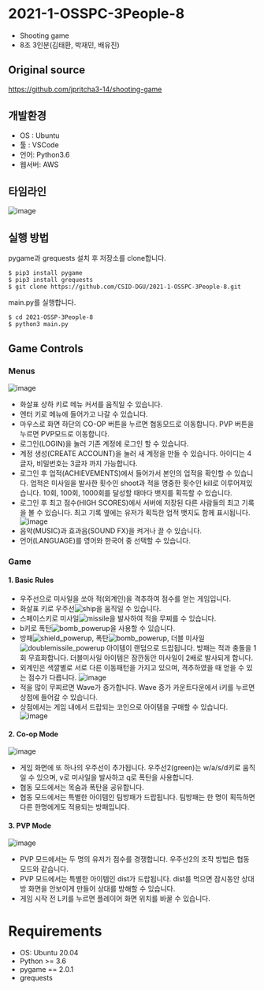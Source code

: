 # 2021-1-OSSPC-3People-8
- Shooting game
- 8조 3인분(김태환, 박재민, 배유진)

## Original source
https://github.com/jpritcha3-14/shooting-game

## 개발환경
 - OS : Ubuntu  
 - 툴 : VSCode  
 - 언어: Python3.6  
 - 웹서버: AWS

## 타임라인
![image](https://user-images.githubusercontent.com/65498159/121224377-74483800-c8c3-11eb-9f9a-b21bff99597e.png)

## 실행 방법

pygame과 grequests 설치 후 저장소를 clone합니다. 
```
$ pip3 install pygame
$ pip3 install grequests 
$ git clone https://github.com/CSID-DGU/2021-1-OSSPC-3People-8.git
```
main.py를 실행합니다.
```
$ cd 2021-OSSP-3People-8
$ python3 main.py
```

## Game Controls
### Menus

![image](https://user-images.githubusercontent.com/65498159/121725594-6b09d600-cb24-11eb-9baa-09985d28eaef.png)
 - 화살표 상하 키로 메뉴 커서를 움직일 수 있습니다.
 - 엔터 키로 메뉴에 들어가고 나갈 수 있습니다.
 - 마우스로 화면 하단의 CO-OP 버튼을 누르면 협동모드로 이동합니다. PVP 버튼을 누르면 PVP모드로 이동합니다.
 - 로그인(LOGIN)을 눌러 기존 계정에 로그인 할 수 있습니다.
 - 계정 생성(CREATE ACCOUNT)을 눌러 새 계정을 만들 수 있습니다. 아이디는 4글자, 비밀번호는 3글자 까지 가능합니다.
 - 로그인 후 업적(ACHIEVEMENTS)에서 들어가서 본인의 업적을 확인할 수 있습니다. 업적은 미사일을 발사한 횟수인 shoot과 적을 명중한 횟수인 kill로 이루어져있습니다. 10회, 100회, 1000회를 달성할 때마다 뱃지를 획득할 수 있습니다.
 - 로그인 후 최고 점수(HIGH SCORES)에서 서버에 저장된 다른 사람들의 최고 기록을 볼 수 있습니다. 최고 기록 옆에는 유저가 획득한 업적 뱃지도 함께 표시됩니다.
![image](https://user-images.githubusercontent.com/65498159/121725628-7a891f00-cb24-11eb-9d76-d5d3c8904cfb.png)
 - 음악(MUSIC)과 효과음(SOUND FX)을 켜거나 끌 수 있습니다.
 - 언어(LANGUAGE)를 영어와 한국어 중 선택할 수 있습니다.

### Game
#### 1. Basic Rules
 - 우주선으로 미사일을 쏘아 적(외계인)을 격추하여 점수를 얻는 게임입니다.
 - 화살표 키로 우주선![ship](https://user-images.githubusercontent.com/65498159/121725939-d94e9880-cb24-11eb-891f-0734458abf66.png)을 움직일 수 있습니다.
 - 스페이스키로 미사일![missile](https://user-images.githubusercontent.com/65498159/121725969-e23f6a00-cb24-11eb-9242-7e2bd8e6b62f.png)을 발사하여 적을 무찌를 수 있습니다.
 - b키로 폭탄![bomb_powerup](https://user-images.githubusercontent.com/65498159/121726003-ec616880-cb24-11eb-802d-f5d71eae7285.png)을 사용할 수 있습니다.
 - 방패![shield_powerup](https://user-images.githubusercontent.com/65498159/121726056-fd11de80-cb24-11eb-98c4-1566acd989bd.png), 폭탄![bomb_powerup](https://user-images.githubusercontent.com/65498159/121726003-ec616880-cb24-11eb-802d-f5d71eae7285.png), 더블 미사일![doublemissile_powerup](https://user-images.githubusercontent.com/65498159/121726123-174bbc80-cb25-11eb-8dff-aa00d3929be2.png) 아이템이 랜덤으로 드랍됩니다. 방패는 적과 충돌을 1회 무효화합니다. 더블미사일 아이템은 잠깐동안 미사일이 2배로 발사되게 합니다.
 - 외계인은 색깔별로 서로 다른 이동패턴을 가지고 있으며, 격추하였을 때 얻을 수 있는 점수가 다릅니다. 
![image](https://user-images.githubusercontent.com/65498159/121726665-d43e1900-cb25-11eb-8862-d10e37284723.png)
 - 적을 많이 무찌르면 Wave가 증가합니다. Wave 증가 카운트다운에서 i키를 누르면 상점에 들어갈 수 있습니다.
 - 상점에서는 게임 내에서 드랍되는 코인으로 아이템을 구매할 수 있습니다.
![image](https://user-images.githubusercontent.com/65498159/121726898-20895900-cb26-11eb-9884-35af8f9efc04.png)

#### 2. Co-op Mode
![image](https://user-images.githubusercontent.com/65498159/121230557-57633300-c8ca-11eb-8366-e74deafe9fba.png)
 - 게임 화면에 또 하나의 우주선이 추가됩니다. 우주선2(green)는 w/a/s/d키로 움직일 수 있으며, v로 미사일을 발사하고 q로 폭탄을 사용합니다.
 - 협동 모드에서는 목숨과 폭탄을 공유합니다.
 - 협동 모드에서는 특별한 아이템인 팀방패가 드랍됩니다. 팀방패는 한 명이 획득하면 다른 한명에게도 적용되는 방패입니다.

#### 3. PVP Mode
![image](https://user-images.githubusercontent.com/65498159/121230445-3995ce00-c8ca-11eb-9a0f-2829d4692897.png)
 - PVP 모드에서는 두 명의 유저가 점수를 경쟁합니다. 우주선2의 조작 방법은 협동 모드와 같습니다.
 - PVP 모드에서는 특별한 아이템인 dist가 드랍됩니다. dist를 먹으면 잠시동안 상대방 화면을 안보이게 만들어 상대를 방해할 수 있습니다.
 - 게임 시작 전 L키를 누르면 플레이어 화면 위치를 바꿀 수 있습니다.

# Requirements
 - OS: Ubuntu 20.04
 - Python >= 3.6
 - pygame == 2.0.1 
 - grequests
